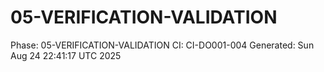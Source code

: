 # 05-VERIFICATION-VALIDATION
Phase: 05-VERIFICATION-VALIDATION
CI: CI-DO001-004
Generated: Sun Aug 24 22:41:17 UTC 2025
